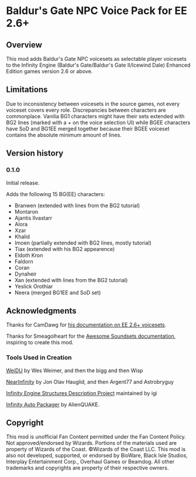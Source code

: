 # Baldur's Gate NPC Voice Pack for EE 2.6+

## Overview
This mod adds Baldur's Gate NPC voicesets as selectable player voicesets to the Infinity Engine (Baldur's Gate/Baldur's Gate II/Icewind Dale) Enhanced Edition games version 2.6 or above.

## Limitations
Due to inconsistency between voicesets in the source games, not every voiceset covers every role. Discrepancies between characters are commonplace. Vanilia BG1 characters might have their sets extended with BG2 lines (marked with a + on the voice selection UI) while BGEE characters have SoD and BG1EE merged together because their BGEE voiceset contains the absolute minimum amount of lines.

## Version history
### 0.1.0
Initial release.

Adds the following 15 BG(EE) characters:
 - Branwen (extended with lines from the BG2 tutorial)
 - Montaron
 - Ajantis Ilvastarr
 - Alora
 - Xzar
 - Khalid
 - Imoen (partially extended with BG2 lines, mostly tutorial)
 - Tiax (extended with his BG2 appearence)
 - Eldoth Kron
 - Faldorn
 - Coran
 - Dynaheir
 - Xan (extended with lines from the BG2 tutorial)
 - Yeslick Orothiar
 - Neera (merged BG1EE and SoD set)

## Acknowledgments
Thanks for CamDawg for [his documentation on EE 2.6+ voicesets](https://github.com/Gibberlings3/EE_soundset_tool).

Thanks for Smeagolheart for the [Awesome Soundsets documentation](https://forums.beamdog.com/discussion/38319/mods-awesome-soundsets-mods-master-thread-custom-soundsets-for-bgee-bg2ee-and-iwdee/p1), inspiring to create this mod.

### Tools Used in Creation
[WeiDU](http://www.weidu.org) by Wes Weimer, and then the bigg and then Wisp

[NearInfinity](https://github.com/NearInfinityBrowser/NearInfinity) by Jon Olav Hauglid, and then Argent77 and Astrobryguy

[Infinity Engine Structures Description Project](http://iesdp.gibberlings3.net) maintained by igi

[Infinity Auto Packager](https://www.gibberlings3.net/forums/topic/31131-infinity-auto-packager-automatically-generate-mod-packages-when-you-publish-a-release) by AlienQUAKE.


## Copyright
This mod is unofficial Fan Content permitted under the Fan Content Policy. Not approved/endorsed by Wizards. Portions of the materials used are property of Wizards of the Coast. ©Wizards of the Coast LLC. This mod is also not developed, supported, or endorsed by BioWare, Black Isle Studios, Interplay Entertainment Corp., Overhaul Games or Beamdog. All other trademarks and copyrights are property of their respective owners.
